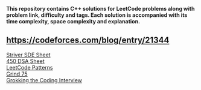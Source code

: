 **This repository contains C++ solutions for LeetCode problems along with problem link, difficulty and tags. Each solution is accompanied with its time complexity, space complexity and explanation.**

## https://codeforces.com/blog/entry/21344

<a href="https://takeuforward.org/interviews/strivers-sde-sheet-top-coding-interview-problems/">Striver SDE Sheet</a> </br>
<a href="https://450dsa.com/">450 DSA Sheet</a> </br>
<a href="https://seanprashad.com/leetcode-patterns/">LeetCode Patterns</a> </br>
<a href="https://www.techinterviewhandbook.org/best-practice-questions/">Grind 75</a></br>
<a href="https://www.educative.io/courses/grokking-the-coding-interview">Grokking the Coding Interview</a> </br>

